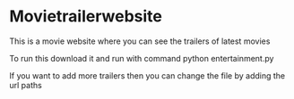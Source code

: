 # Movietrailerwebsite
This is a movie website where you can see the trailers of latest movies 

To run this download it and run with command python entertainment.py

If you want to add more trailers then you can change the file by adding the url paths
